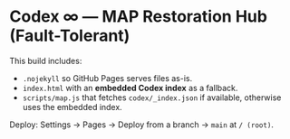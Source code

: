 # Codex ∞ — MAP Restoration Hub (Fault-Tolerant)
This build includes:
- `.nojekyll` so GitHub Pages serves files as-is.
- `index.html` with an **embedded Codex index** as a fallback.
- `scripts/map.js` that fetches `codex/_index.json` if available, otherwise uses the embedded index.

Deploy: Settings → Pages → Deploy from a branch → `main` at `/ (root)`.
